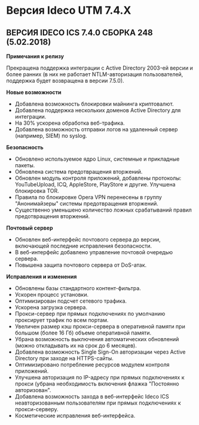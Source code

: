 # Версия Ideco UTM 7.4.X

## **ВЕРСИЯ IDECO ICS 7.4.0 СБОРКА 248 \(5.02.2018\)**

**Примечания к релизу**  
  
Прекращена поддержка интеграции с Active Directory 2003-ей версии и более ранних \(в них не работает NTLM-авторизация пользователей, поддержка будет возвращена в версии 7.5.0\).  
  
**Новые возможности**

* Добавлена возможность блокировки майнинга криптовалют.
* Добавлена поддержка нескольких доменов Active Directory для интеграции.
* На 30% ускорена обработка веб-трафика.
* Добавлена возможность отправки логов на удаленный сервер \(например, SIEM\) по syslog.

**Безопасность**

* Обновлено используемое ядро Linux, системные и прикладные пакеты.
* Обновлена система предотвращения вторжений.
* Обновлен модуль контроля приложений, добавлены протоколы: YouTubeUpload, ICQ, AppleStore, PlayStore и другие. Улучшена блокировка TOR.
* Правила по блокировке Opera VPN перенесены в группу "Анонимайзеры" системы предотвращения вторжений.
* Существенно уменьшено количество ложных срабатываний правил предотвращения вторжений.

**Почтовый сервер**

* Обновлен веб-интерфейс почтового сервера до версии, включающей последние исправления безопасности.
* В веб-интерфейс добавлено управление почтовой очередью сервера.
* Повышена защита почтового сервера от DoS-атак.

**Исправления и изменения**

* Обновлены базы стандартного контент-фильтра.
* Ускорен процесс установки.
* Оптимизирован подсчет сетевого трафика.
* Ускорена загрузка сервера.
* Прокси-сервер при прямых подключениях по умолчанию проксирует трафик по всем портам.
* Увеличен размер кэш прокси-сервера в оперативной памяти при большом \(более 16 Гб\) объеме оперативной памяти.
* Убрана возможность выключения автоматических обновлений \(можно откладывать их на срок до 6 месяцев\).
* Добавлена возможность Single Sign-On авторизации через Active Directory при заходе на HTTPS-сайты.
* Оптимизировано потребление ресурсов модулем контроля приложений.
* Улучшена авторизация по IP-адресу при прямых подключениях к прокси \(убрана необходимость включения флажка "Постоянно авторизован".
* Добавлена возможность захода в веб-интерфейс Ideco ICS неавторизованным пользователям при прямых подключениях к прокси-серверу.
* Косметические исправления веб-интерфейса.

